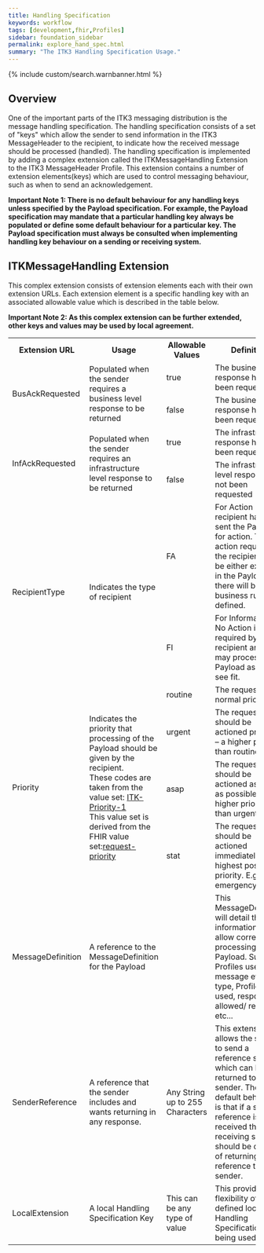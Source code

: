 ```yaml
---
title: Handling Specification
keywords: workflow
tags: [development,fhir,Profiles]
sidebar: foundation_sidebar
permalink: explore_hand_spec.html
summary: "The ITK3 Handling Specification Usage."
---
```


{% include custom/search.warnbanner.html %}

## Overview ##

One of the important parts of the ITK3 messaging distribution is the message handling specification. The handling specification consists of a set of "keys" which allow the sender to send information in the ITK3 MessageHeader to the recipient, to indicate how the received message should be processed (handled). 
The handling specification is implemented by adding a complex extension called the ITKMessageHandling Extension to the ITK3 MessageHeader Profile. This extension contains a number of extension elements(keys) which are used to control messaging behaviour, such as when to send an acknowledgement.

**Important Note 1: There is no default behaviour for any handling keys unless specified by the Payload specification. For example, the Payload specification may mandate that a particular handling key always be populated or define some default behaviour for a particular key. The Payload specification must always be consulted when implementing handling key behaviour on a sending or receiving system.**

## ITKMessageHandling Extension ##

This complex extension consists of extension elements each with their own extension URLs. Each extension element is a specific handling key with an associated allowable value which is described in the table below. 

**Important Note 2: As this complex extension can be further extended, other keys and values may be used by local agreement.**


<table style="width:100%;max-width: 100%;">
<tr>
<th>Extension URL</th>
<th>Usage</th>
<th>Allowable Values</th>
<th>Definition</th>
</tr>

<tr>
<td rowspan="2">BusAckRequested</td>
<td rowspan="2">Populated when the sender requires a business level response to be returned</td>
<td>true</td>
<td>The business level response has been requested</td>
</tr>
<tr>
<td>false</td>
<td>The business level response has not been requested</td>
</tr>

<tr>
<td rowspan="2">InfAckRequested</td>
<td rowspan="2">Populated when the sender requires an infrastructure level response to be returned</td>
<td>true</td>
<td>The infrastructure response has been requested</td>
</tr>
<tr>
<td>false</td>
<td>The infrastructure level response has not been requested</td>
</tr>


<tr>
<td rowspan="2">RecipientType</td>
<td rowspan="2">Indicates the type of recipient</td>
<td>FA</td>
<td>For Action - the recipient has been sent the Payload for action. The action required by the recipient will be either explicit in the Payload or there will be a business rule defined.</td>  
</tr>
<tr>
<td>FI</td>
<td>For Information - No Action is required by the recipient and they may process the Payload as they see fit.</td>
</tr>

<tr>
<td rowspan="4">Priority</td>
<td rowspan="4">Indicates the priority that processing of the Payload should be given by the recipient.<br>These codes are taken from the value set: <a href="https://fhir.nhs.uk/STU3/ValueSet/ITK-Priority-1">ITK-Priority-1</a><br>This value set is derived from the FHIR value set:<a href="http://hl7.org/fhir/ValueSet/request-priority">request-priority</a></td>
<td>routine</td>
<td>The request has normal priority</td>
</tr>
<tr>
<td>urgent</td>
<td>The request should be actioned promptly – a higher priority than routine</td>
</tr>
<tr>
<td>asap</td>
<td>The request should be actioned as soon as possible - higher priority than urgent</td>
</tr>
<tr>
<td>stat</td>
<td>The request should be actioned immediately - highest possible priority. E.g. an emergency</td>
</tr>

<tr>
<td>MessageDefinition</td>
<td>A reference to the MessageDefinition for the Payload</td>
<td></td>
<td>This MessageDefinition will detail the information to allow correct processing of the Payload. Such as Profiles used, message event type, Profiles used, responses allowed/ required etc...</td>
</tr>

<tr>
<td>SenderReference </td>
<td>A reference that the sender includes and wants returning in any response.</td>
<td>Any String up to 255 Characters  </td>
<td>This extension allows the sender to send a reference string which can be returned to the sender.  The default behaviour is that if a sender reference is received the receiving system should be capable of returning the reference to the sender.</td>
</tr>

<tr>
<td>LocalExtension</td>
<td>A local Handling Specification Key</td>
<td>This can be any type of value</td>
<td>This provides the flexibility of locally defined local Handling Specifications being used.</td>
</tr>
</table>


